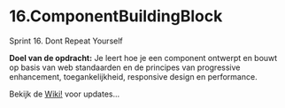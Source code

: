 # 16.ComponentBuildingBlock
Sprint 16. Dont Repeat Yourself

**Doel van de opdracht:**
Je leert hoe je een component ontwerpt en bouwt op basis van web standaarden en de principes van progressive enhancement, toegankelijkheid, responsive design en performance.

Bekijk de [Wiki!](https://github.com/EmonaSantiago/16.ComponentBuildingBlock/wiki) voor updates...
